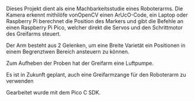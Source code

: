 Dieses Projekt dient als eine Machbarkeitsstudie eines Roboterarms.
Die Kamera erkennt mithilöfe vonOpenCV einen ArUcO-Code, ein Laptop oder Raspberry Pi berechnet die Position des Markers und gibt die Befehle an einen Raspberry Pi Pico, welcher direkt die Servos und den Schrittmotor des Greifarms steuert.

Der Arm besteht aus 2 Gelenken, um eine Breite Varietät ein Positionen in einem Begrenztwen Bereich ansteuern zu können.

Zum Aufheben der Proben hat der Greifarm eine Luftpumpe.

Es ist in Zukunft geplant, auch eine Greifarmzange für den Roboterarm zu verwenden

Gearbeitet wurde mit dem Pico C SDK.

